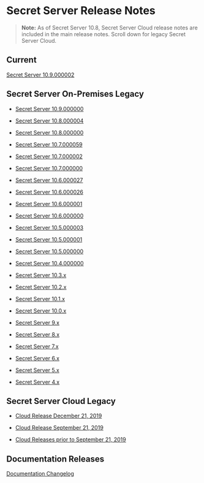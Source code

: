 [title]: # (Secret Server Release Notes)
[tags]: # (Release Notes)
[priority]: # (2000)

# Secret Server Release Notes

> **Note:** As of Secret Server 10.8, Secret Server Cloud release notes are included in the main release notes. Scroll down for legacy Secret Server Cloud.

## Current

[Secret Server 10.9.000002](ss-rn-10-9-000002.md)

## Secret Server On-Premises Legacy

- [Secret Server 10.9.000000](ss-rn-10-9-000000.md)

- [Secret Server 10.8.000004](ss-rn-10-8-000004.md)

- [Secret Server 10.8.000000](ss-rn-10-8-000000.md)

- [Secret Server 10.7.000059](ss-rn-10-7-000059.md)

- [Secret Server 10.7.000002](ss-rn-10-7-000002.md)

- [Secret Server 10.7.000000](ss-rn-10-7-000000.md)

- [Secret Server 10.6.000027](ss-rn-10-6-000027.md)

- [Secret Server 10.6.000026](ss-rn-10-6-000026.md)

- [Secret Server 10.6.000001](ss-rn-10-6-000001.md)

- [Secret Server 10.6.000000](ss-rn-10-6-000000.md)

- [Secret Server 10.5.000003](ss-rn-10-5-000003.md)

- [Secret Server 10.5.000001](ss-rn-10-5-000001.md)

- [Secret Server 10.5.000000](ss-rn-10-5-000000.md)

- [Secret Server 10.4.000000](ss-rn-10-4-000000.md)

- [Secret Server 10.3.x](ss-rn-10-3-x.md)

- [Secret Server 10.2.x](ss-rn-10-2-x.md)

- [Secret Server 10.1.x](ss-rn-10-1-x.md)

- [Secret Server 10.0.x](ss-rn-10-0-x.md)

- [Secret Server 9.x](ss-rn-9-x.md)

- [Secret Server 8.x](ss-rn-8-x.md)

- [Secret Server 7.x](ss-rn-7-x.md)

- [Secret Server 6.x](ss-rn-6-x.md)

- [Secret Server 5.x](ss-rn-5-x.md)

- [Secret Server 4.x](ss-rn-4-x.md)

## Secret Server Cloud Legacy

- [Cloud Release December 21, 2019](ssc-rn-2019-12-21.md)

- [Cloud Release September 21, 2019](ssc-rn-2019-09-21.md)

- [Cloud Releases prior to September 21, 2019](ssc-rn-legacy.md)

## Documentation Releases

[Documentation Changelog](./changelog.md)